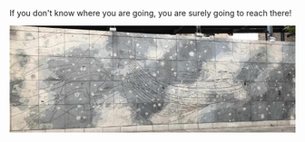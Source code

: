 If you don't know where you are going, you are surely going to reach there!

![You need a Map](../images/map.jpg)
